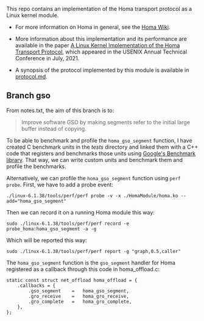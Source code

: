 This repo contains an implementation of the Homa transport protocol as a Linux kernel module.

- For more information on Homa in general, see the [Homa
  Wiki](https://homa-transport.atlassian.net/wiki/spaces/HOMA).

- More information about this implementation and its performance are available in
  the paper [A Linux Kernel Implementation of the Homa Transport
  Protocol](https://www.usenix.org/system/files/atc21-ousterhout.pdf),
  which appeared in the USENIX Annual Technical Conference in July, 2021.

- A synopsis of the protocol implemented by this module is available in
  [protocol.md](https://github.com/PlatformLab/HomaModule/blob/master/protocol.md).

## Branch gso
From notes.txt, the aim of this branch is to:
>Improve software GSO by making segments refer to the initial large buffer instead of copying. 

To be able to benchmark and profile the `homa_gso_segment` function, I have created C benchmark 
units in the _tests_ directory and linked them with a C++ code that registers and benchmarks those units 
using [Google's Benchmark library](https://github.com/google/benchmark). That way, we can write custom units and benchmark them and profile the benchmarks.

Alternatively, we can profile the `homa_gso_segment` function using `perf probe`. First, we have to add a probe event:
```
./linux-6.1.38/tools/perf/perf probe -v -x ./HomaModule/homa.ko --add="homa_gso_segment"
```

Then we can record it on a running Homa module this way: 
```
sudo ./linux-6.1.38/tools/perf/perf record -e probe_homa:homa_gso_segment -a -g
```

Which will be reported this way: 
```
sudo ./linux-6.1.38/tools/perf/perf report -g "graph,0.5,caller"
```

The `homa_gso_segment` function is the `gso_segment` handler for Homa registered as a callback through this code in homa_offload.c: 
```
static const struct net_offload homa_offload = {
	.callbacks = {
		.gso_segment	=	homa_gso_segment,
		.gro_receive	=	homa_gro_receive,
		.gro_complete	=	homa_gro_complete,
	},
};
```